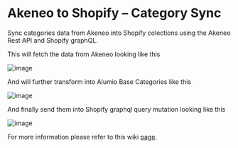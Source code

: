 # Akeneo to Shopify – Category Sync

Sync categories data from Akeneo into Shopify colections using the Akeneo Rest API and Shopify graphQL.

This will fetch the data from Akeneo looking like this

![image](https://github.com/user-attachments/assets/449aa4cf-c829-4052-bd54-e5e39dce63f6)

And will further transform into Alumio Base Categories like this

![image](https://github.com/user-attachments/assets/eea841d2-e7e5-445a-8615-ec75f763504d)

And finally send them into Shopify graphql query mutation looking like this

![image](https://github.com/user-attachments/assets/aa49508f-fe6c-41a4-9c40-db470df268d1)

For more information please refer to this wiki [page](https://github.com/alumio-int/akeneo-shopify-templates/wiki/Categories-Synchronization-from-Akeneo-to-Shopify-Collections).
